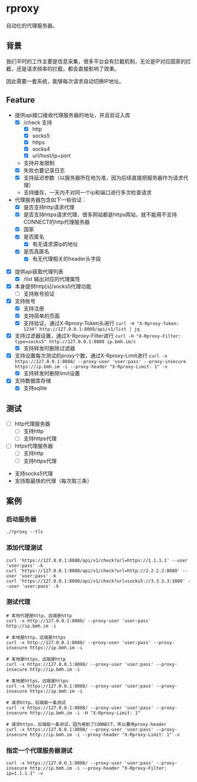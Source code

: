 # rproxy

自动化的代理服务器。

## 背景
我们平时的工作主要是信息采集，很多平台会有拦截机制，无论是IP对应国家的拦截，还是请求频率的拦截，都会直接影响了效果。

因此需要一套系统，能够每次请求自动切换IP地址。

## Feature
- 提供api接口接收代理服务器的地址，并且验证入库
  - [x] /check 支持
    - [x] http
    - [x] socks5
    - [x] https
    - [x] socks4
    - [x] url/host/ip+port
  - 支持并发限制
  - [x] 失败也要记录日志
  - [x] 支持延迟参数（以服务器所在地为准，因为后续直接把服务器作为请求代理）
  - 支持缓存，一天内不对同一个ip和端口进行多次检查请求
- 代理服务器包含如下一些验证：
  - [x] 是否支持http请求代理
  - [x] 是否支持https请求代理，很多网站都是https网站，就不能用不支持CONNECT的http代理服务器
  - [x] 国家
  - [x] 是否匿名
    - [x] 有无请求源ip的地址
  - [x] 是否高匿名
    - [x] 有无代理相关的header头字段
- [x] 提供api获取代理列表
  - [x] /list 输出对应的代理属性
- [x] 本身提供http[s]/socks5代理功能
  - [ ] 支持账号验证
- [x] 支持账号
  - [x] 支持注册
  - [x] 支持简单的页面
  - [x] 支持验证，通过X-Rproxy-Token头进行 ```curl -H "X-Rproxy-Token: 1234" http://127.0.0.1:8089/api/v1/list | jq```
- [x] 支持过滤器设置，通过X-Rproxy-Filter进行 ```curl -H "X-Rproxy-Filter: type=socks5" http://127.0.0.1:8089 ip.bmh.im/c```
  - [x] 支持转发时删除过滤器
- [x] 支持设置每次测试的proxy个数，通过X-Rproxy-Limit进行 ```curl -x https://127.0.0.1:8088/ --proxy-user 'user:pass' --proxy-insecure https://ip.bmh.im -i --proxy-header "X-Rproxy-Limit: 1" -v```
  - [x] 支持转发时删除limit设置
- [x] 支持数据库存储
  - [x] 支持sqlite

## 测试
- [ ] http代理服务器
  - [ ] 支持http
  - [ ] 支持https代理
- [ ] https代理服务器
  - [ ] 支持http
  - [ ] 支持https代理
- 支持socks5代理
- 支持取最快的代理（每次取三条）

## 案例
### 启动服务器
```shell
./rproxy --tls
```

### 添加代理测试
```shell
curl 'https://127.0.0.1:8088/api/v1/check?url=https://1.1.1.1' --user 'user:pass' -k
curl 'https://127.0.0.1:8088/api/v1/check?url=http://2.2.2.2:8080' --user 'user:pass' -k
curl 'https://127.0.0.1:8088/api/v1/check?url=socks5://3.3.3.3:1080' --user 'user:pass' -k
```

### 测试代理
```shell
# 本地代理是http，远端是http
curl -x http://127.0.0.1:8088/ --proxy-user 'user:pass' http://ip.bmh.im -i

# 本地是http，远端是https
curl -x http://127.0.0.1:8088/ --proxy-user 'user:pass' --proxy-insecure https://ip.bmh.im -i

# 本地是https，远端是http
curl -x https://127.0.0.1:8088/ --proxy-user 'user:pass' --proxy-insecure http://ip.bmh.im -i

# 本地是https，远端是https
curl -x https://127.0.0.1:8088/ --proxy-user 'user:pass' --proxy-insecure https://ip.bmh.im -i

# 请求http，后端取一条测试
curl -x https://127.0.0.1:8088/ --proxy-user 'user:pass' --proxy-insecure http://ip.bmh.im -i -H "X-Rproxy-Limit: 1"

# 请求https，后端取一条测试，因为用到了CONNECT，所以要用proxy-header
curl -x https://127.0.0.1:8088/ --proxy-user 'user:pass' --proxy-insecure http://ip.bmh.im -i --proxy-header "X-Rproxy-Limit: 1" -v
```

### 指定一个代理服务器测试
```shell
curl -x https://127.0.0.1:8088/ --proxy-user 'user:pass' --proxy-insecure http://ip.bmh.im -i --proxy-header "X-Rproxy-Filter: ip=1.1.1.1" -v
```